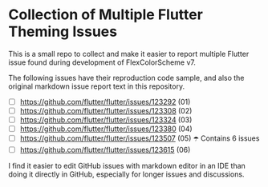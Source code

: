 # Collection of Multiple Flutter Theming Issues

This is a small repo to collect and make it easier to report multiple Flutter issue found during development of FlexColorScheme v7.

The following issues have their reproduction code sample, and also the original markdown issue report text in this repository. 

 - [ ] https://github.com/flutter/flutter/issues/123292 (01)
 - [ ] https://github.com/flutter/flutter/issues/123308 (02)
 - [ ] https://github.com/flutter/flutter/issues/123324 (03)
 - [ ] https://github.com/flutter/flutter/issues/123380 (04)
 - [ ] https://github.com/flutter/flutter/issues/123507 (05) ☂️ Contains 6 issues
 - [ ] https://github.com/flutter/flutter/issues/123615 (06)

I find it easier to edit GitHub issues with markdown editor in an IDE than doing it directly in GitHub, especially for longer issues and discussions.
